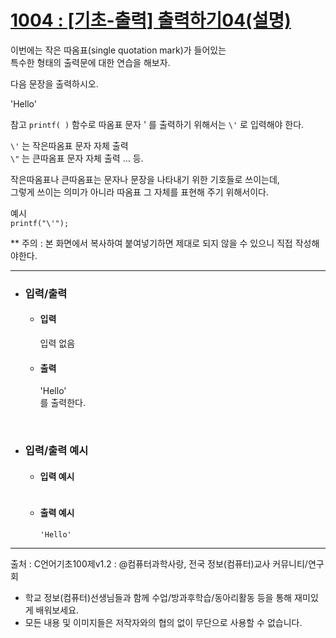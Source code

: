 # [1004 : [기초-출력] 출력하기04(설명)](https://codeup.kr/problem.php?id=1004)

이번에는 작은 따옴표(single quotation mark)가 들어있는
<br />
특수한 형태의 출력문에 대한 연습을 해보자.

다음 문장을 출력하시오.

'Hello'

참고
`printf( )` 함수로 따옴표 문자 ' 를 출력하기 위해서는 `\'` 로 입력해야 한다.

`\'` 는 작은따옴표 문자 자체 출력
<br />
`\"` 는 큰따옴표 문자 자체 출력 …  등.

작은따옴표나 큰따옴표는 문자나 문장을 나타내기 위한 기호들로 쓰이는데,
<br />
그렇게 쓰이는 의미가 아니라 따옴표 그 자체를 표현해 주기 위해서이다.

예시
<br />
`printf("\'");`

** 주의 : 본 화면에서 복사하여 붙여넣기하면 제대로 되지 않을 수 있으니 직접 작성해야한다.

------------------

- ### 입력/출력
  
  - #### 입력
    
      입력 없음
    
  - #### 출력

      'Hello'
      <br />
      를 출력한다.
<br />

- ### 입력/출력 예시

  - #### 입력 예시
      ```

      ```

  - #### 출력 예시
      ```
      'Hello'
      ```
---------------------------------------
출처 : C언어기초100제v1.2 : @컴퓨터과학사랑, 전국 정보(컴퓨터)교사 커뮤니티/연구회
- 학교 정보(컴퓨터)선생님들과 함께 수업/방과후학습/동아리활동 등을 통해 재미있게 배워보세요. 
- 모든 내용 및 이미지들은 저작자와의 협의 없이 무단으로 사용할 수 없습니다.
